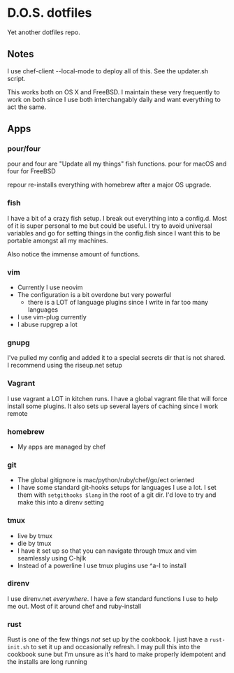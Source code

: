 # D.O.S. dotfiles #
Yet another dotfiles repo.

## Notes ##
I use chef-client --local-mode to deploy all of this. See the updater.sh script.

This works both on OS X and FreeBSD. I maintain these very frequently to work on both since I use both interchangably daily and want everything to act the same.

## Apps ##
### pour/four ###
pour and four are "Update all my things" fish functions. pour for macOS and four for FreeBSD

repour re-installs everything with homebrew after a major OS upgrade.

### fish ###
I have a bit of a crazy fish setup. I break out everything into a config.d. Most of it is super personal to me but could be useful. I try to avoid universal variables and go for setting things in the config.fish since I want this to be portable amongst all my machines.

Also notice the immense amount of functions.

### vim ###
* Currently I use neovim
* The configuration is a bit overdone but very powerful
    * there is a LOT of language plugins since I write in far too many languages
* I use vim-plug currently
* I abuse rupgrep a lot

### gnupg ###
I've pulled my config and added it to a special secrets dir that is not shared.
I recommend using the riseup.net setup

### Vagrant ###
I use vagrant a LOT in kitchen runs. I have a global vagrant file that will force install some plugins.
It also sets up several layers of caching since I work remote

### homebrew ###
* My apps are managed by chef

### git ###
* The global gitignore is mac/python/ruby/chef/go/ect oriented
* I have some standard git-hooks setups for languages I use a lot. I set them with `setgithooks $lang` in the root of a git dir. I'd love to try and make this into a direnv setting

### tmux ###
* live by tmux
* die by tmux
* I have it set up so that you can navigate through tmux and vim seamlessly using C-hjlk
* Instead of a powerline I use tmux plugins use ^a-I to install

### direnv ###
I use direnv.net *everywhere*. I have a few standard functions I use to help me out. Most of it around chef and ruby-install

### rust ###
Rust is one of the few things *not* set up by the cookbook. I just have a `rust-init.sh` to set it up and occasionally refresh. I may pull this into the cookbook sune but I'm unsure as it's hard to make properly idempotent and the installs are long running
